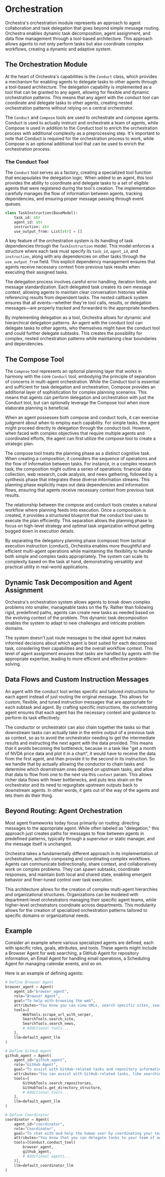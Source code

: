 # Orchestration

Orchestra's orchestration module represents an approach to agent collaboration and task delegation that goes beyond simple message routing. Orchestra enables dynamic task decomposition, agent assignment, and data flow management through a tool-based architecture. This approach allows agents to not only perform tasks but also coordinate complex workflows, creating a dynamic and adaptive system.

## The Orchestration Module

At the heart of Orchestra's capabilities is the `Conduct` class, which provides a mechanism for enabling agents to delegate tasks to other agents through a tool-based architecture. The delegation capability is implemented as a tool that can be granted to any agent, allowing for flexible and dynamic orchestration patterns. This means that any agent with the conduct tool can coordinate and delegate tasks to other agents, creating nested orchestration patterns without relying on a central orchestrator.

The `Conduct` and `Compose` tools are used to orchestrate and compose agents. Conduct is used to actually instruct and orchestrate a team of agents, while Compose is used in addition to the Conduct tool to enrich the orchestration process with additional complexity as a preprocessing step. It's important to note that Conduct is required for the orchestration process to work, while Compose is an optional additional tool that can be used to enrich the orchestration process.

### The Conduct Tool

The `Conduct` tool serves as a factory, creating a specialized tool function that encapsulates the delegation logic. When added to an agent, this tool provides the ability to coordinate and delegate tasks to a set of eligible agents that were registered during the tool's creation. The implementation carefully manages the flow of information between agents, tracking dependencies, and ensuring proper message passing through event queues.

```python
class TaskInstruction(BaseModel):
    task_id: str
    agent_id: str
    instruction: str
    use_output_from: List[str] = []
```

A key feature of the orchestration system is its handling of task dependencies through the `TaskInstruction` model. This model enforces a structure where each task must specify its `task_id`, `agent_id`, and `instruction`, along with any dependencies on other tasks through the `use_output_from` field. This explicit dependency management ensures that agents receive necessary context from previous task results when executing their assigned tasks.

The delegation process involves careful error handling, iteration limits, and message standardization. Each delegated task creates its own message context, allowing agents to maintain clear conversation histories while referencing results from dependent tasks. The nested callback system ensures that all events—whether they're tool calls, results, or delegation messages—are properly tracked and forwarded to the appropriate handlers.

By implementing delegation as a tool, Orchestra allows for dynamic and hierarchical delegation patterns. An agent with the conduct tool can delegate tasks to other agents, who themselves might have the conduct tool and could further delegate subtasks. This creates the possibility for complex, nested orchestration patterns while maintaining clear boundaries and dependencies.

## The Compose Tool

The `Compose` tool represents an optional planning layer that works in harmony with the core `Conduct` tool, embodying the principle of separation of concerns in multi-agent orchestration. While the Conduct tool is essential and sufficient for task delegation and orchestration, Compose provides an additional layer of sophistication for complex planning scenarios. This means that agents can perform delegation and orchestration with just the Conduct tool, but can optionally leverage the Compose tool when more elaborate planning is beneficial.

When an agent possesses both compose and conduct tools, it can exercise judgment about when to employ each capability. For simple tasks, the agent might proceed directly to delegation through the conduct tool. However, when faced with complex objectives that require multiple agents and coordinated efforts, the agent can first utilize the compose tool to create a strategic plan.

The compose tool treats the planning phase as a distinct cognitive task. When creating a composition, it considers the sequence of operations and the flow of information between tasks. For instance, in a complex research task, the composition might outline a series of operations: financial data collection, web research, code analysis, and news gathering, followed by a synthesis phase that integrates these diverse information streams. This planning phase explicitly maps out data dependencies and information flows, ensuring that agents receive necessary context from previous task results.

The relationship between the compose and conduct tools creates a natural workflow where planning feeds into execution. Once a composition is created, it provides a structured blueprint that the conduct tool uses to execute the plan efficiently. This separation allows the planning phase to focus on high-level strategy and optimal task organization without getting bogged down in execution details.

By separating the delegatory planning phase (compose) from tactical execution instruction (conduct), Orchestra enables more thoughtful and efficient multi-agent operations while maintaining the flexibility to handle both simple and complex tasks appropriately. The system can scale its complexity based on the task at hand, demonstrating versatility and practical utility in real-world applications.

## Dynamic Task Decomposition and Agent Assignment

Orchestra's orchestration system allows agents to break down complex problems into smaller, manageable tasks on the fly. Rather than following rigid, predefined paths, agents can create new tasks as needed based on the evolving context of the problem. This dynamic task decomposition enables the system to adapt to new challenges and intricate problem domains.

The system doesn't just route messages to the ideal agent but makes informed decisions about which agent is best suited for each decomposed task, considering their capabilities and the overall workflow context. This level of agent assignment ensures that tasks are handled by agents with the appropriate expertise, leading to more efficient and effective problem-solving.

## Data Flows and Custom Instruction Messages

An agent with the conduct tool writes specific and tailored instructions for each agent instead of just routing the original message. This allows for custom, flexible, and tuned instruction messages that are appropriate for each subtask and agent. By crafting specific instructions, the orchestrating agent ensures that each agent has the necessary context and guidance to perform its task effectively.

The conductor or orchestrator can also chain together the tasks so that downstream tasks can actually take in the entire output of a previous task as context, so as to avoid the orchestrator needing to get the intermediate results and instructing the next agent with the data provided. This means that it avoids becoming the bottleneck, because in a task like "get a month of NVDA price data and plot it in a chart", it would have to receive the data from the first agent, and then provide it to the second in its instruction. So we handle that by actually allowing the conductor to chain tasks and determine which downstream ones depend on upstream tasks, and allow that data to flow from one to the next via this `context` param. This allows richer data flows with fewer bottlenecks, and puts less strain on the orchestrator and its need to regurgitate upstream outputs back to downstream agents. In other words, it gets out of the way of the agents and lets them do their thing.

## Beyond Routing: Agent Orchestration

Most agent frameworks today focus primarily on routing: directing messages to the appropriate agent. While often labeled as "delegation," this approach just creates paths for messages to flow between agents in predefined patterns, typically through a supervisor or static manager, and the message itself is unchanged.

Orchestra takes a fundamentally different approach in its implementation of orchestration, actively composing and coordinating complex workflows. Agents can communicate bidirectionally, share context, and collaboratively work on complex problems. They can spawn subtasks, coordinate responses, and maintain both local and shared state, enabling emergent behavior and finer-tuned control over task execution.

This architecture allows for the creation of complex multi-agent hierarchies and organizational structures. Organizations can be modeled with department-level orchestrators managing their specific agent teams, while higher-level orchestrators coordinate across departments. This modularity allows for the creation of specialized orchestration patterns tailored to specific domains or organizational needs.

## Example

Consider an example where various specialized agents are defined, each with specific roles, goals, attributes, and tools. These agents might include a Browser Agent for web searching, a GitHub Agent for repository information, an Email Agent for handling email operations, a Scheduling Agent for managing calendar events, and so on.

Here is an example of defining agents:

```python
# Define Browser Agent
browser_agent = Agent(
    agent_id="browser_agent",
    role="Browser Agent",
    goal="To help with browsing the web",
    attributes="You know you can view URLs, search specific sites, search news articles, shopping results, search images, search videos, search places, and search using the Google Lens and an image URL.",
    tools=[
        WebTools.scrape_url_with_serper,
        SearchTools.search_site,
        SearchTools.search_news,
        # Additional tools...
    ],
    llm=default_agent_llm
)

# Define GitHub Agent
github_agent = Agent(
    agent_id="github_agent",
    role="GitHub Agent",
    goal="To assist with GitHub-related tasks and repository information",
    attributes="You can assist with GitHub-related tasks, like searching repositories, getting repository directory structures, and file contents.",
    tools=[
        GitHubTools.search_repositories,
        GitHubTools.get_directory_structure,
        # Additional tools...
    ],
    llm=default_agent_llm
)

# Define Coordinator
coordinator = Agent(
    agent_id="coordinator",
    role="Coordinator",
    goal="To chat with and help the human user by coordinating your team of agents to carry out tasks",
    attributes="You know that you can delegate tasks to your team of agents, and you can take outputs of agents and use them for subsequent tasks if needed. Your team includes a Browser Agent, a GitHub Agent, an Email Agent, and others.",
    tools=[Conduct.conduct_tool(
        browser_agent,
        github_agent,
        # Additional agents...
    )],
    llm=default_coordinator_llm
)
```
